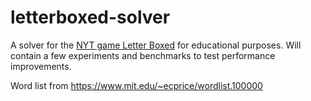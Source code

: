 # letterboxed-solver

A solver for the [NYT game Letter Boxed](https://www.nytimes.com/puzzles/letter-boxed) for educational purposes. Will contain a few experiments and benchmarks to test performance improvements.

Word list from https://www.mit.edu/~ecprice/wordlist.100000